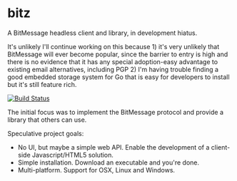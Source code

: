 bitz
====

A BitMessage headless client and library, in development hiatus. 

It's unlikely I'll continue working on this because 1) it's very unlikely that BitMessage will ever become popular, since the barrier to entry is high and there is no evidence that it has any special adoption-easy advantage to existing email alternatives, including PGP 2) I'm having trouble finding a good embedded storage system for Go that is easy for developers to install but it's still feature rich. 

[![Build Status](https://drone.io/github.com/nictuku/bitz/status.png)](https://drone.io/github.com/nictuku/bitz/latest)

The initial focus was to implement the BitMessage protocol and provide a library that others can use.

Speculative project goals:
*  No UI, but maybe a simple web API. Enable the development of a client-side Javascript/HTML5 solution.
*  Simple installation. Download an executable and you're done.
*  Multi-platform. Support for OSX, Linux and Windows.
